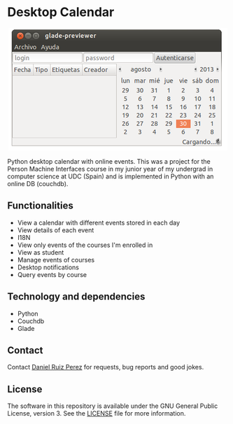 Desktop Calendar
============

<p align="center">
<img src="https://github.com/DaniRuizPerez/CalendarWeb-Desktop-Mobile/blob/master/Python/mocks/no_menus.png">
</p>


Python desktop calendar with online events. This was a project for the Person Machine Interfaces course in my junior year of my undergrad in computer science at UDC (Spain) and is implemented in Python with an online DB (couchdb). 


## Functionalities

- View a calendar with different events stored in each day 
- View details of each event
- I18N
- View only events of the courses I'm enrolled in
- View as student
- Manage events of courses
- Desktop notifications
- Query events by course




## Technology and dependencies

- Python
- Couchdb
- Glade



## Contact

Contact [Daniel Ruiz Perez](mailto:druiz072@fiu.edu) for requests, bug reports and good jokes.


## License


The software in this repository is available under the GNU General Public License, version 3. See the [LICENSE](https://github.com/DaniRuizPerez/CalendarWeb-Desktop-Mobile/blob/master/LICENSE) file for more information.


